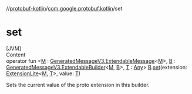 //[protobuf-kotlin](/docs/reference/kotlin/api-docs/)/[com.google.protobuf.kotlin](/docs/reference/kotlin/api-docs/protobuf-kotlin/com.google.protobuf.kotlin/)/set

# set

[JVM] \
Content \
operator fun <[M]() :
[GeneratedMessageV3.ExtendableMessage](https://github.com/protocolbuffers/protobuf/blob/master/java/core/src/main/java/com/google/protobuf/GeneratedMessageV3.java)<[M]()>,
[B]() :
[GeneratedMessageV3.ExtendableBuilder](/docs/reference/java/api-docs/com/google/protobuf/GeneratedMessageV3.ExtendableBuilder.html)<[M](),
[B]()>, [T]() :
[Any](https://kotlinlang.org/api/latest/jvm/stdlib/kotlin/-any/index.html)>
[B]().[set]()(extension:
[ExtensionLite](/docs/reference/java/api-docs/com/google/protobuf/ExtensionLite.html)<[M](set),
[T]()>, value: [T]()) 

Sets the current value of the proto extension in this builder.
